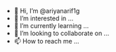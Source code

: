 - 👋 Hi, I’m @ariyanarif1g
- 👀 I’m interested in ...
- 🌱 I’m currently learning ...
- 💞️ I’m looking to collaborate on ...
- 📫 How to reach me ...

<!---
ariyanarif1g/ariyanarif1g is a ✨ special ✨ repository because its `README.md` (this file) appears on your GitHub profile.
You can click the Preview link to take a look at your changes.
--->
